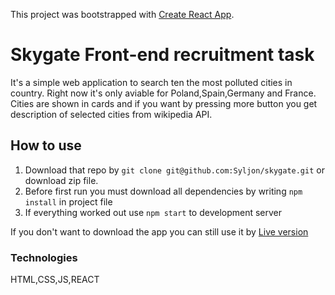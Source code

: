 This project was bootstrapped with [Create React App](https://github.com/facebook/create-react-app).

# Skygate Front-end recruitment task

It's a simple web application to search ten the most polluted cities in country.
Right now it's only aviable for Poland,Spain,Germany and France. Cities are shown in cards and if you want by pressing more button you get description of selected cities from wikipedia API.

## How to use

1. Download that repo by `git clone git@github.com:Syljon/skygate.git` or download zip file.
2. Before first run you must download all dependencies by writing `npm install` in project file
3. If everything worked out use `npm start` to development server

If you don't want to download the app you can still use it by [Live version](https://syljon.github.io/skygate/)

### Technologies

HTML,CSS,JS,REACT
